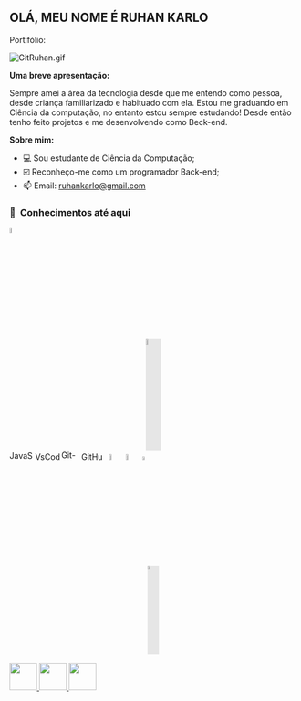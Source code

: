 ## OLÁ, MEU NOME É RUHAN KARLO
Portifólio:

![GitRuhan.gif](https://media4.giphy.com/media/m10Gv80FMnbbBlfCAF/giphy.gif)


**Uma breve apresentação:**

Sempre amei a área da tecnologia desde que me entendo como pessoa, desde criança familiarizado e habituado com ela. Estou me graduando em Ciência da computação, no entanto estou sempre estudando! Desde então tenho feito projetos e me desenvolvendo como Beck-end.



**Sobre mim:**


- 💻 Sou estudante de Ciência da Computação;
- ☑️ Reconheço-me como um programador Back-end;
- 📫 Email: ruhankarlo@gmail.com


<h3> 👾 &nbsp;Conhecimentos até aqui </h3>


  <img width="5%" src="https://logos-download.com/wp-content/uploads/2016/10/Java_logo_icon.png" alt="Java logo"/><img style="display: block;-webkit-user-select: none;margin: auto;cursor: zoom-in;background-color: hsl(0, 0%, 90%);transition: background-color 300ms;" src="https://download.logo.wine/logo/Eclipse_(software)/Eclipse_(software)-Logo.wine.png" width="5%" >
  <img width="45" height="16" src="https://img.shields.io/badge/-JavaScript-333333?style=flat&logo=javascript" alt="JavaScript-333333"/><img width="46" height="14" src="https://img.shields.io/badge/-VsCode-333333?style=flat&logo=visual-studio-code" alt="VsCode-333333"/><img width="35" height="17" src="https://img.shields.io/badge/-Git-333333?style=flat&logo=git" alt="Git-333333"/><img width="45" height="14" src="https://img.shields.io/badge/-GitHub-333333?style=flat&logo=github" alt="GitHub-333333"/>
  <img width="5%" src="https://download.logo.wine/logo/Node.js/Node.js-Logo.wine.png" alt="nodejs"/>
<img width="5%" src="https://lenguajesprogramacionblog.files.wordpress.com/2017/04/pascal_logo.png?w=1024" class="the-image">
<img width="4%" src="https://th.bing.com/th/id/OIP.pLwKwPoagVqt27pNMdrWWAAAAA?pid=ImgDet&rs=1" alt="Lazarus"/><img style="display: block;-webkit-user-select: none;margin: auto;cursor: zoom-in;background-color: hsl(0, 0%, 90%);transition: background-color 300ms;" src="https://th.bing.com/th/id/R.bab2c760c60f17191cb3a002e08a3dbf?rik=yiOb%2bDZuARgRSw&amp;riu=http%3a%2f%2fpngimg.com%2fuploads%2fmysql%2fmysql_PNG23.png&amp;ehk=ughz54ymXwgnjlfws2xz7%2fznA2I4qAWExdUJe%2bcD7K0%3d&amp;risl=&amp;pid=ImgRaw&amp;r=0" width="4%" >
 
  

<a href="https://www.linkedin.com/in/ruhan-karlo-da-rocha-lacerda-476b47231/" target="_blank">
  <img src="https://i.ibb.co/Kx2GSrT/linkedin.png" width="48px" height="48px">
</a>
<a href="https://www.instagram.com/ruhankarlo/" target="_blank">
  <img src="https://cdn.icon-icons.com/icons2/1211/PNG/512/1491579602-yumminkysocialmedia36_83067.png" width="48px" height="48px">
</a>
<a href="https://www.facebook.com/programador.emerson" target="_blank">
  <img src="https://cdn.icon-icons.com/icons2/642/PNG/512/facebook_icon-icons.com_59205.png" width="48px" height="48px">
</a>




[Pascal]: ttps://blogger.googleusercontent.com/img/b/R29vZ2xl/AVvXsEjVCzh-Z2dbX7qpq-eLRR2y9dgaGqMU14oKkq0SzhJR1MEYbAevwwluvR7Fv_ObLVRwOJ5DbDXvCm4Guwz7a4FGr5TlwiH1TiC9XERq-uxXH-2_3UutcrPRvDw0Jfbm2-Pu3yMcx5jeiS2wigCNKY_5zsPEymW9wfcFMflBJcD3jQ-2t1_B5HjezKlw4w/s400/lenguaje-pascal.jp